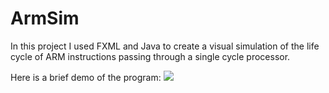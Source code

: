 # ArmSim

In this project I used FXML and Java to create a visual simulation of the life cycle of ARM instructions passing through a single cycle processor.

Here is a brief demo of the program:
![](https://cloud.githubusercontent.com/assets/12787967/22227760/e872cd7c-e19a-11e6-9c9a-cf78be50d58b.gif)
